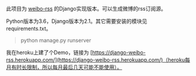 此项目为 [weibo-rss](https://github.com/zgq354/weibo-rss) 的Django实现版本。可以生成微博的rss订阅源。

Python版本为3.6，Django版本为2.1。其它需要安装的模块见requirements.txt。

> python manage.py runserver

我在heroku上建了个Demo，链接为 [https://django-weibo-rss.herokuapp.com/](https://django-weibo-rss.herokuapp.com/)（heroku每月有时长限制，所以每月最后几天可能不能使用）。